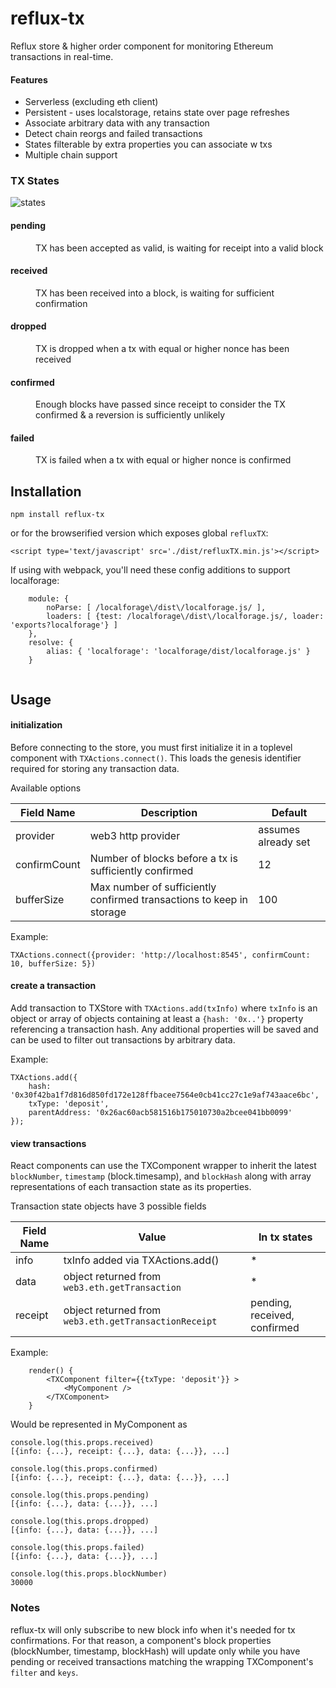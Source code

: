 reflux-tx
============

Reflux store & higher order component for monitoring Ethereum transactions in real-time.

#### Features

* Serverless (excluding eth client)
* Persistent - uses localstorage, retains state over page refreshes
* Associate arbitrary data with any transaction
* Detect chain reorgs and failed transactions
* States filterable by extra properties you can associate w txs
* Multiple chain support


### TX States


  ![states](https://raw.githubusercontent.com/ConsenSys/reflux-tx/enhance/docs/tx_states.png)

<dl>
  <dt><h4>pending</h4></dt>
  <dd>TX has been accepted as valid, is waiting for receipt into a valid block</dd>
  <dt><h4>received</h4></dt>
  <dd>TX has been received into a block, is waiting for sufficient confirmation</dd>
  <dt><h4>dropped</h4></dt>
  <dd>TX is dropped when a tx with equal or higher nonce has been received</dd>
  <dt><h4>confirmed</h4></dt>
  <dd>Enough blocks have passed since receipt to consider the TX confirmed & a reversion is sufficiently unlikely </dd>
  <dt><h4>failed</h4></dt>
  <dd>TX is failed when a tx with equal or higher nonce is confirmed</dd>
</dl>


## Installation

`npm install reflux-tx`

or for the browserified version which exposes global `refluxTX`:

`<script type='text/javascript' src='./dist/refluxTX.min.js'></script>`


If using with webpack, you'll need these config additions to support localforage:

```
	module: {
		noParse: [ /localforage\/dist\/localforage.js/ ],
		loaders: [ {test: /localforage\/dist\/localforage.js/, loader: 'exports?localforage'} ]
	},
	resolve: {
		alias: { 'localforage': 'localforage/dist/localforage.js' }
	}
	
```

Usage
--------------

#### initialization
Before connecting to the store, you must first initialize it in a toplevel component with `TXActions.connect()`. This loads the genesis identifier required for storing any transaction data.

Available options

Field Name  | Description | Default
------------- | ------------- | ------------
provider  | web3 http provider | assumes already set
confirmCount  | Number of blocks before a tx is sufficiently confirmed | 12
bufferSize  | Max number of sufficiently confirmed transactions to keep in storage | 100

Example:

`TXActions.connect({provider: 'http://localhost:8545', confirmCount: 10, bufferSize: 5})`

#### create a transaction
Add transaction to TXStore with `TXActions.add(txInfo)` where `txInfo` is an object or array of objects containing at least a `{hash: '0x..'}` property referencing a transaction hash. Any additional properties will be saved and can be used to filter out transactions by arbitrary data.

Example:

```
TXActions.add({
	hash: '0x30f42ba1f7d816d850fd172e128ffbacee7564e0cb41cc27c1e9af743aace6bc',
	txType: 'deposit',
	parentAddress: '0x26ac60acb581516b175010730a2bcee041bb0099'
});
```

#### view transactions
React components can use the TXComponent wrapper to inherit the latest `blockNumber`, `timestamp` (block.timesamp), and `blockHash` along with array representations of each transaction state as its properties.

Transaction state objects have 3 possible fields

Field Name  | Value | In tx states
------------- | ------------- | ------------
info  | txInfo added via TXActions.add() | *
data  | object returned from `web3.eth.getTransaction` | *
receipt | object returned from `web3.eth.getTransactionReceipt` | pending, received, confirmed



Example:

```
	render() {
		<TXComponent filter={{txType: 'deposit'}} >
			<MyComponent />
		</TXComponent>
	}
```
Would be represented in MyComponent as 

```
console.log(this.props.received)
[{info: {...}, receipt: {...}, data: {...}}, ...]

console.log(this.props.confirmed)
[{info: {...}, receipt: {...}, data: {...}}, ...]

console.log(this.props.pending)
[{info: {...}, data: {...}}, ...]

console.log(this.props.dropped)
[{info: {...}, data: {...}}, ...]

console.log(this.props.failed)
[{info: {...}, data: {...}}, ...]

console.log(this.props.blockNumber)
30000
```

### Notes

reflux-tx will only subscribe to new block info when it's needed for tx confirmations. For that reason, a component's block properties (blockNumber, timestamp, blockHash) will update only while you have pending or received transactions matching the wrapping TXComponent's `filter` and `keys`.

